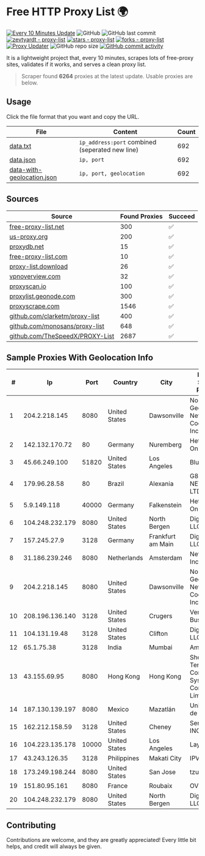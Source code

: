 
# Free HTTP Proxy List 🌍

[![Every 10 Minutes Update](https://github.com/mertguvencli/http-proxy-list/actions/workflows/main.yml/badge.svg?branch=main)](https://github.com/mertguvencli/http-proxy-list/actions/workflows/main.yml)
![GitHub](https://img.shields.io/github/license/mertguvencli/http-proxy-list)
![GitHub last commit](https://img.shields.io/github/last-commit/mertguvencli/http-proxy-list)
[![zevtyardt - proxy-list](https://img.shields.io/static/v1?label=zevtyardt&message=proxy-list&color=blue&logo=github)](https://github.com/zevtyardt/proxy-list "Go to GitHub repo")
[![stars - proxy-list](https://img.shields.io/github/stars/zevtyardt/proxy-list?style=social)](https://github.com/zevtyardt/proxy-list)
[![forks - proxy-list](https://img.shields.io/github/forks/zevtyardt/proxy-list?style=social)](https://github.com/zevtyardt/proxy-list)
[![Proxy Updater](https://github.com/zevtyardt/proxy-list/workflows/Proxy%20Updater/badge.svg)](https://github.com/zevtyardt/proxy-list/actions?query=workflow:"Proxy+Updater")
![GitHub repo size](https://img.shields.io/github/repo-size/zevtyardt/proxy-list)
[![GitHub commit activity](https://img.shields.io/github/commit-activity/m/zevtyardt/proxy-list?logo=commits)](https://github.com/zevtyardt/proxy-list/commits/main)

It is a lightweight project that, every 10 minutes, scrapes lots of free-proxy sites, validates if it works, and serves a clean proxy list.

> Scraper found **6264** proxies at the latest update. Usable proxies are below.

## Usage

Click the file format that you want and copy the URL.

|File|Content|Count|
|----|-------|-----|
|[data.txt](https://raw.githubusercontent.com/mertguvencli/http-proxy-list/main/proxy-list/data.txt)|`ip_address:port` combined (seperated new line)|692|
|[data.json](https://raw.githubusercontent.com/mertguvencli/http-proxy-list/main/proxy-list/data.json)|`ip, port`|692|
|[data-with-geolocation.json](https://raw.githubusercontent.com/mertguvencli/http-proxy-list/main/proxy-list/data-with-geolocation.json)|`ip, port, geolocation`|692|

## Sources

|Source|Found Proxies|Succeed|
|------|-------------|-------|
|[free-proxy-list.net](https://free-proxy-list.net)|300|✅|
|[us-proxy.org](https://www.us-proxy.org)|200|✅|
|[proxydb.net](http://proxydb.net)|15|✅|
|[free-proxy-list.com](https://free-proxy-list.com/?page=&port=&type%5B%5D=http&type%5B%5D=https&up_time=0&search=Search)|10|✅|
|[proxy-list.download](https://www.proxy-list.download/HTTP)|26|✅|
|[vpnoverview.com](https://vpnoverview.com/privacy/anonymous-browsing/free-proxy-servers)|32|✅|
|[proxyscan.io](https://www.proxyscan.io)|100|✅|
|[proxylist.geonode.com](https://proxylist.geonode.com/api/proxy-list?limit=300&page=1&sort_by=lastChecked&sort_type=desc&protocols=http,https)|300|✅|
|[proxyscrape.com](https://api.proxyscrape.com/v2/?request=displayproxies&protocol=http&timeout=10000&country=all&ssl=all&anonymity=all)|1546|✅|
|[github.com/clarketm/proxy-list](https://raw.githubusercontent.com/clarketm/proxy-list/master/proxy-list-raw.txt)|400|✅|
|[github.com/monosans/proxy-list](https://raw.githubusercontent.com/monosans/proxy-list/main/proxies/http.txt)|648|✅|
|[github.com/TheSpeedX/PROXY-List](https://raw.githubusercontent.com/TheSpeedX/PROXY-List/master/http.txt)|2687|✅|


## Sample Proxies With Geolocation Info

|#|Ip|Port|Country|City|Internet Service Provider|
|-|--|----|-------|----|-------------------------|
|1|204.2.218.145|8080|United States|Dawsonville|North Georgia Network Cooperative, Inc.|
|2|142.132.170.72|80|Germany|Nuremberg|Hetzner Online GmbH|
|3|45.66.249.100|51820|United States|Los Angeles|BlueVPS OU|
|4|179.96.28.58|80|Brazil|Alexania|G8 NETWORKS LTDA|
|5|5.9.149.118|40000|Germany|Falkenstein|Hetzner Online GmbH|
|6|104.248.232.179|8080|United States|North Bergen|DigitalOcean, LLC|
|7|157.245.27.9|3128|Germany|Frankfurt am Main|DigitalOcean, LLC|
|8|31.186.239.246|8080|Netherlands|Amsterdam|NetSkope Inc|
|9|204.2.218.145|8080|United States|Dawsonville|North Georgia Network Cooperative, Inc.|
|10|208.196.136.140|3128|United States|Crugers|Verizon Business|
|11|104.131.19.48|3128|United States|Clifton|DigitalOcean, LLC|
|12|65.1.75.38|3128|India|Mumbai|Amazon.com|
|13|43.155.69.95|8080|Hong Kong|Hong Kong|Shenzhen Tencent Computer Systems Company Limited|
|14|187.130.139.197|8080|Mexico|Mazatlán|Uninet S.A. de C.V.|
|15|162.212.158.59|3128|United States|Cheney|ServerCheap INC|
|16|104.223.135.178|10000|United States|Los Angeles|LayerHost|
|17|43.243.126.35|3128|Philippines|Makati City|IPVG|
|18|173.249.198.244|8080|United States|San Jose|tzulo, inc.|
|19|151.80.95.161|8080|France|Roubaix|OVH SAS|
|20|104.248.232.179|8080|United States|North Bergen|DigitalOcean, LLC|



## Contributing

Contributions are welcome, and they are greatly appreciated! Every
little bit helps, and credit will always be given.

